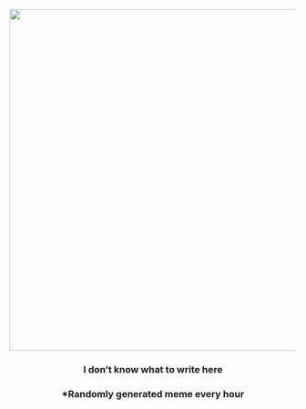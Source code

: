 <p align="center">
        <img src="https://i.redd.it/a5fbkyv6n5w81.jpg" width="600" height="600">
        </p>
        <h3 align="center">I don’t know what to write here</h3>
        <h3 align="center">*Randomly generated meme every hour</h3>
    